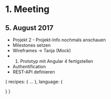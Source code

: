 # 1. Meeting

## 5. August 2017

- Projekt 2 - Projekt-Info nochmals anschauen
- Milestones setzen
- Wireframes -> Tanja (Mock)
- 1. Prototyp mit Angular 4 fertigstellen
- Authentification
- REST-API definieren

{
  recipes: {
        ...
  },
  language: {

  }
}
